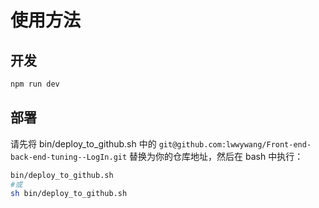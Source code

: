 # 使用方法

## 开发

```bash
npm run dev
```

## 部署

请先将 bin/deploy_to_github.sh 中的 `git@github.com:lwwywang/Front-end-back-end-tuning--LogIn.git` 替换为你的仓库地址，然后在 bash 中执行：
```bash
bin/deploy_to_github.sh
#或
sh bin/deploy_to_github.sh
```
